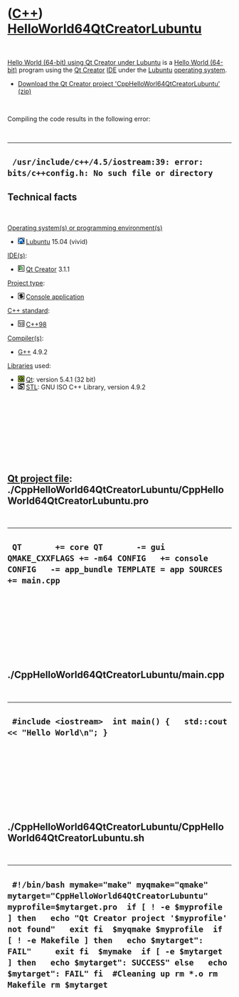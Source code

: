 
 

 

 

 

 

([C++](Cpp.md)) [HelloWorld64QtCreatorLubuntu](CppHelloWorld64QtCreatorLubuntu.md)
====================================================================================

 

[Hello World (64-bit) using Qt Creator under
Lubuntu](CppHelloWorl64QtCreatorLubuntu.md) is a [Hello World
(64-bit)](CppHelloWorld64.md) program using the [Qt
Creator](CppQtCreator.md) [IDE](CppIde.md) under the
[Lubuntu](CppLubuntu.md) [operating system](CppOs.md).

-   [Download the Qt Creator project
    'CppHelloWorl64QtCreatorLubuntu' (zip)](CppHelloWorld64QtCreatorLubuntu.zip)

 

Compiling the code results in the following error:

 

  -----------------------------------------------------------------------------------------
  ` /usr/include/c++/4.5/iostream:39: error: bits/c++config.h: No such file or directory`
  -----------------------------------------------------------------------------------------

Technical facts
---------------

 

[Operating system(s) or programming environment(s)](CppOs.md)

-   ![Lubuntu](PicLubuntu.png) [Lubuntu](CppLubuntu.md) 15.04 (vivid)

[IDE(s)](CppIde.md):

-   ![Qt Creator](PicQtCreator.png) [Qt Creator](CppQtCreator.md) 3.1.1

[Project type](CppQtProjectType.md):

-   ![console](PicConsole.png) [Console
    application](CppConsoleApplication.md)

[C++ standard](CppStandard.md):

-   ![C++98](PicCpp98.png) [C++98](Cpp98.md)

[Compiler(s)](CppCompiler.md):

-   [G++](CppGpp.md) 4.9.2

[Libraries](CppLibrary.md) used:

-   ![Qt](PicQt.png) [Qt](CppQt.md): version 5.4.1 (32 bit)
-   ![STL](PicStl.png) [STL](CppStl.md): GNU ISO C++ Library, version
    4.9.2

 

 

 

 

 

[Qt project file](CppQtProjectFile.md): ./CppHelloWorld64QtCreatorLubuntu/CppHelloWorld64QtCreatorLubuntu.pro
--------------------------------------------------------------------------------------------------------------

 

  ------------------------------------------------------------------------------------------------------------------------------------------
  ` QT       += core QT       -= gui QMAKE_CXXFLAGS += -m64 CONFIG   += console CONFIG   -= app_bundle TEMPLATE = app SOURCES += main.cpp`
  ------------------------------------------------------------------------------------------------------------------------------------------

 

 

 

 

 

./CppHelloWorld64QtCreatorLubuntu/main.cpp
------------------------------------------

 

  ------------------------------------------------------------------------
  ` #include <iostream>  int main() {   std::cout << "Hello World\n"; }`
  ------------------------------------------------------------------------

 

 

 

 

 

./CppHelloWorld64QtCreatorLubuntu/CppHelloWorld64QtCreatorLubuntu.sh
--------------------------------------------------------------------

 

  ----------------------------------------------------------------------------------------------------------------------------------------------------------------------------------------------------------------------------------------------------------------------------------------------------------------------------------------------------------------------------------------------------------------------------------------------
  ` #!/bin/bash mymake="make" myqmake="qmake" mytarget="CppHelloWorld64QtCreatorLubuntu" myprofile=$mytarget.pro  if [ ! -e $myprofile ] then   echo "Qt Creator project '$myprofile' not found"   exit fi  $myqmake $myprofile  if [ ! -e Makefile ] then   echo $mytarget": FAIL"     exit fi  $mymake  if [ -e $mytarget ] then   echo $mytarget": SUCCESS" else   echo $mytarget": FAIL" fi  #Cleaning up rm *.o rm Makefile rm $mytarget`
  ----------------------------------------------------------------------------------------------------------------------------------------------------------------------------------------------------------------------------------------------------------------------------------------------------------------------------------------------------------------------------------------------------------------------------------------------

 

 

 

 

 

 

